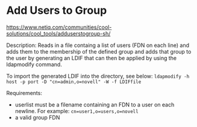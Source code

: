# Add Users to Group
https://www.netiq.com/communities/cool-solutions/cool_tools/adduserstogroup-sh/

Description:
Reads in a file containg a list of users (FDN on each line) and adds them to the membership of the defined group and adds that group to the user by generating an LDIF that can then be applied by using the ldapmodify command.

To import the generated LDIF into the directory, see below:
```ldapmodify -h host -p port -D "cn=admin,o=novell" -W -f LDIFfile```

Requirements:
- userlist must be a filename containing an FDN to a user on each newline. For example: `cn=user1,o=users,o=novell`
- a valid group FDN
